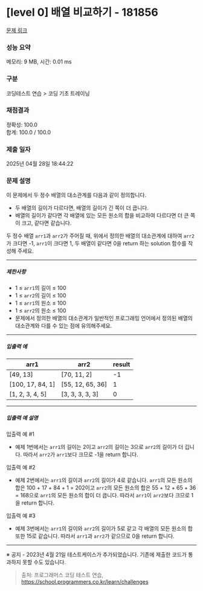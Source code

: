 # [level 0] 배열 비교하기 - 181856 

[문제 링크](https://school.programmers.co.kr/learn/courses/30/lessons/181856) 

### 성능 요약

메모리: 9 MB, 시간: 0.01 ms

### 구분

코딩테스트 연습 > 코딩 기초 트레이닝

### 채점결과

정확성: 100.0<br/>합계: 100.0 / 100.0

### 제출 일자

2025년 04월 28일 18:44:22

### 문제 설명

<p style="user-select: auto !important;">이 문제에서 두 정수 배열의 대소관계를 다음과 같이 정의합니다.</p>

<ul style="user-select: auto !important;">
<li style="user-select: auto !important;">두 배열의 길이가 다르다면, 배열의 길이가 긴 쪽이 더 큽니다.</li>
<li style="user-select: auto !important;">배열의 길이가 같다면 각 배열에 있는 모든 원소의 합을 비교하여 다르다면 더 큰 쪽이 크고, 같다면 같습니다.</li>
</ul>

<p style="user-select: auto !important;">두 정수 배열 <code style="user-select: auto !important;">arr1</code>과 <code style="user-select: auto !important;">arr2</code>가 주어질 때, 위에서 정의한 배열의 대소관계에 대하여 <code style="user-select: auto !important;">arr2</code>가 크다면 -1, <code style="user-select: auto !important;">arr1</code>이 크다면 1, 두 배열이 같다면 0을 return 하는 solution 함수를 작성해 주세요.</p>

<hr style="user-select: auto !important;">

<h5 style="user-select: auto !important;">제한사항</h5>

<ul style="user-select: auto !important;">
<li style="user-select: auto !important;">1 ≤ <code style="user-select: auto !important;">arr1</code>의 길이 ≤ 100</li>
<li style="user-select: auto !important;">1 ≤ <code style="user-select: auto !important;">arr2</code>의 길이 ≤ 100</li>
<li style="user-select: auto !important;">1 ≤ <code style="user-select: auto !important;">arr1</code>의 원소 ≤ 100</li>
<li style="user-select: auto !important;">1 ≤ <code style="user-select: auto !important;">arr2</code>의 원소 ≤ 100</li>
<li style="user-select: auto !important;">문제에서 정의한 배열의 대소관계가 일반적인 프로그래밍 언어에서 정의된 배열의 대소관계와 다를 수 있는 점에 유의해주세요.</li>
</ul>

<hr style="user-select: auto !important;">

<h5 style="user-select: auto !important;">입출력 예</h5>
<table class="table" style="user-select: auto !important;">
        <thead style="user-select: auto !important;"><tr style="user-select: auto !important;">
<th style="user-select: auto !important;">arr1</th>
<th style="user-select: auto !important;">arr2</th>
<th style="user-select: auto !important;">result</th>
</tr>
</thead>
        <tbody style="user-select: auto !important;"><tr style="user-select: auto !important;">
<td style="user-select: auto !important;">[49, 13]</td>
<td style="user-select: auto !important;">[70, 11, 2]</td>
<td style="user-select: auto !important;">-1</td>
</tr>
<tr style="user-select: auto !important;">
<td style="user-select: auto !important;">[100, 17, 84, 1]</td>
<td style="user-select: auto !important;">[55, 12, 65, 36]</td>
<td style="user-select: auto !important;">1</td>
</tr>
<tr style="user-select: auto !important;">
<td style="user-select: auto !important;">[1, 2, 3, 4, 5]</td>
<td style="user-select: auto !important;">[3, 3, 3, 3, 3]</td>
<td style="user-select: auto !important;">0</td>
</tr>
</tbody>
      </table>
<hr style="user-select: auto !important;">

<h5 style="user-select: auto !important;">입출력 예 설명</h5>

<p style="user-select: auto !important;">입출력 예 #1</p>

<ul style="user-select: auto !important;">
<li style="user-select: auto !important;">예제 1번에서는 <code style="user-select: auto !important;">arr1</code>의 길이는 2이고 <code style="user-select: auto !important;">arr2</code>의 길이는 3으로 <code style="user-select: auto !important;">arr2</code>의 길이가 더 깁니다. 따라서 <code style="user-select: auto !important;">arr2</code>가 <code style="user-select: auto !important;">arr1</code>보다 크므로 -1을 return 합니다.</li>
</ul>

<p style="user-select: auto !important;">입출력 예 #2</p>

<ul style="user-select: auto !important;">
<li style="user-select: auto !important;">예제 2번에서는 <code style="user-select: auto !important;">arr1</code>의 길이과 <code style="user-select: auto !important;">arr2</code>의 길이가 4로 같습니다. <code style="user-select: auto !important;">arr1</code>의 모든 원소의 합은 100 + 17 + 84 + 1 = 202이고 <code style="user-select: auto !important;">arr2</code>의 모든 원소의 합은 55 + 12 + 65 + 36 = 168으로 <code style="user-select: auto !important;">arr1</code>의 모든 원소의 합이 더 큽니다. 따라서 <code style="user-select: auto !important;">arr1</code>이 <code style="user-select: auto !important;">arr2</code>보다 크므로 1을 return 합니다.</li>
</ul>

<p style="user-select: auto !important;">입출력 예 #3</p>

<ul style="user-select: auto !important;">
<li style="user-select: auto !important;">예제 3번에서는 <code style="user-select: auto !important;">arr1</code>의 길이와 <code style="user-select: auto !important;">arr2</code>의 길이가 5로 같고 각 배열의 모든 원소의 합 또한 15로 같습니다. 따라서 <code style="user-select: auto !important;">arr1</code>과 <code style="user-select: auto !important;">arr2</code>가 같으므로 0을 return 합니다.</li>
</ul>

<hr style="user-select: auto !important;">

<p style="user-select: auto !important;">※ 공지 - 2023년 4월 21일 테스트케이스가 추가되었습니다. 기존에 제출한 코드가 통과하지 못할 수도 있습니다.</p>


> 출처: 프로그래머스 코딩 테스트 연습, https://school.programmers.co.kr/learn/challenges